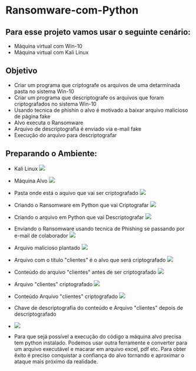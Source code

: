 # Ransomware-com-Python
## Para esse projeto vamos usar o seguinte cenário:
-  Máquina virtual com Win-10
-  Máquina virtual com Kali Linux
## Objetivo
-  Criar um programa que criptografe os arquivos de uma detarminada pasta no sistema Win-10
-  Criar um programa que descriptografe os arquivos que foram criptografados no sistema Win-10
-  Usando tecnica de phishin o alvo é motivado a baixar arquivo malicioso de página  fake
-  Alvo executa o Ransomware
-  Arquivo de descriptografia é enviado via e-mail fake
-  Execução do arquivo para descriptografar
## Preparando o Ambiente:
-  Kali Linux
  ![](kali.png)
- Máquina Alvo
 ![](Maquina_alvo.png)
- Pasta onde está o aquivo que vai ser criptografado
![](Pasta_Corporativa.png)
-  Criando o Ransomware em Python que vai Criptografar
![](crypter.png)
-  Criando o arquivo em Python que vai Descriptografar
![](decrypt.png)
-  Enviando o Ransomware usando tecnica de Phishing se passando por e-mail de colaborador
![](E-mail_fake.png)
-  Arquivo malicioso plantado
![](Malicioso_plantado.png)
-  Arquivo com o título "clientes" é o alvo que será criptografado
![](Conteudo_da_pasta.png)
-  Conteúdo do arquivo "clientes" antes de ser criptografado
![](Clientes_antes.png)
-  Arquivo "clientes" criptografado
![](Clientes_criptografado.png)
-  Conteúdo Arquivo "clientes" criptografado
![](Arquivo_clientes_criptografado.png)
-  Chave de descriptografia do conteúdo e Arquivo "clientes" depois de descriptografado
-  ![](Chave_de_descriptografia_e_arquivo_descriptografado.png)

-  Para que sejá possível a execução do código a máquina alvo precisa tem python instalado. Podemos usar outra ferramente e converter para um arquivo executável e macarar em arquivo excel, pdf etc. Para obter êxito é preciso conquistar a confiança do alvo tornando e aproximar o ataque mais próximo da realidade.
  



